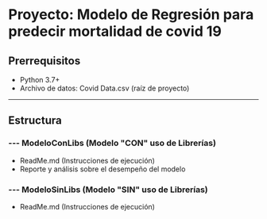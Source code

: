 # Proyecto: Modelo de Regresión para predecir mortalidad de covid 19

## Prerrequisitos

- Python 3.7+
- Archivo de datos: Covid Data.csv (raíz de proyecto)

---

## Estructura
### --- ModeloConLibs (Modelo "CON" uso de Librerías)

   - ReadMe.md (Instrucciones de ejecución)
   - Reporte y análisis sobre el desempeño del modelo



### --- ModeloSinLibs (Modelo "SIN" uso de Librerías)
   - ReadMe.md (Instrucciones de ejecución)



